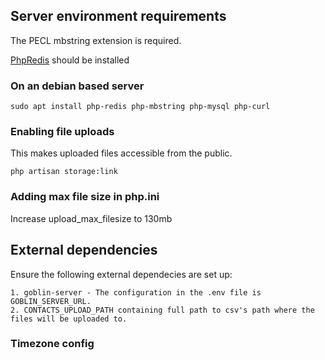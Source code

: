 ## Server environment requirements
The PECL mbstring extension is required.

[PhpRedis](https://github.com/phpredis/phpredis) should be installed


### On an debian based server

```sudo apt install php-redis php-mbstring php-mysql php-curl```


### Enabling file uploads

This makes uploaded files accessible from the public.

```php artisan storage:link```

### Adding max file size in php.ini

Increase upload_max_filesize to 130mb

## External dependencies

Ensure the following external dependecies are set up:

    1. goblin-server - The configuration in the .env file is GOBLIN_SERVER_URL.
    2. CONTACTS_UPLOAD_PATH containing full path to csv's path where the files will be uploaded to.

### Timezone config
